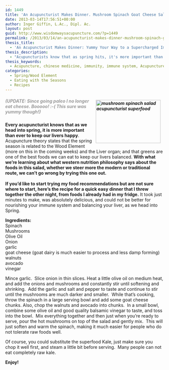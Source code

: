```yaml
---
id: 1449
title: 'An Acupuncturist Makes Dinner. Mushroom Spinach Goat Cheese Salad: Yummy your way to SuperImmunity!'
date: 2013-03-14T17:56:51+00:00
author: Inger Giffin, L.Ac., Dipl. Ac.
layout: post
guid: http://www.wisdomwaysacupuncture.com/?p=1449
permalink: /2013/03/14/an-acupuncturist-makes-dinner-mushroom-spinach-goat-cheese-salad-yummy-your-way-to-superimmunity/
thesis_title:
  - 'An Acupuncturist Makes Dinner: Yummy Your Way to a Supercharged Immune System with this Mushroom Spinach Salad.'
thesis_description:
  - "Acupuncturists know that as spring hits, it's more important than ever to keep our livers happy.  This recipe is filled with liver balancing greens! "
thesis_keywords:
  - Acupuncture, chinese medicine, immunity, immune system, Acupuncture Fort Collins, Fort Collins Acupuncture, eating for immunity
categories:
  - Spring/Wood Element
  - Eating with the Seasons
  - Recipes
---
```

##### <img src="http://ih.constantcontact.com/fs124/1102844965003/img/146.jpg" alt="mushroom spinach salad acupuncturist superfood" width="206" height="137" align="right" border="0" hspace="10" vspace="5" />**<span style="color: #999999;">(UPDATE: Since going paleo I no longer eat cheese. Booooo! :-( This sure was yummy though!)</span>** 

<div>
  <strong>Every acupuncturist knows that as we head into spring, it is more important than ever to keep our livers happy</strong>.  Acupuncture theory states that the spring season is related to the Wood Element (more on this in the coming weeks) and the Liver organ; and that greens are one of the best foods we can eat to keep our livers balanced. <strong>With what we&#8217;re learning about what western nutrition philosophy says about the foods in this salad, whether we steer more the modern or traditional route, we can&#8217;t go wrong by trying this one out.</strong>
</div>

<div>
  <strong> </strong>
</div>

<div>
  <strong>If you&#8217;d like to start trying my food recommendations but are not sure where to start, here&#8217;s the recipe for a quick easy dinner that I threw together the other night, from foods I already had in my fridge.</strong> It took just minutes to make, was absolutely delicious, and could not be better for nourishing your immune system and balancing your liver, as we head into Spring.
</div>

<p style="text-align: left;">
  <strong>Ingredients:</strong><br /> Spinach<br /> Mushrooms<br /> Olive Oil<br /> Onion<br /> garlic<br /> goat cheese (goat dairy is much easier to process and less damp forming)<br /> walnuts<br /> avocado<br /> vinegar
</p>

Mince garlic.  Slice onion in thin slices. Heat a little olive oil on medium heat, and add the onions and mushrooms and constantly stir until softening and shrinking.  Add the garlic and salt and pepper to taste and continue to stir until the mushrooms are much darker and smaller.  While that&#8217;s cooking, throw the spinach in a large serving bowl and add some goat cheese chunks. Also, chop the walnuts and avocado into chunks.  In a small bowl, combine some olive oil and good quality balsamic vinegar to taste, and toss into the bowl.  Mix everything together and then just when you&#8217;re ready to serve, pour the hot mushrooms on top of the salad and gently mix.  This will just soften and warm the spinach, making it much easier for people who do not tolerate raw foods well.

Of course, you could substitute the superfood Kale, just make sure you chop it well first, and steam a little bit before serving.  Many people can not eat completely raw kale.

**Enjoy!**